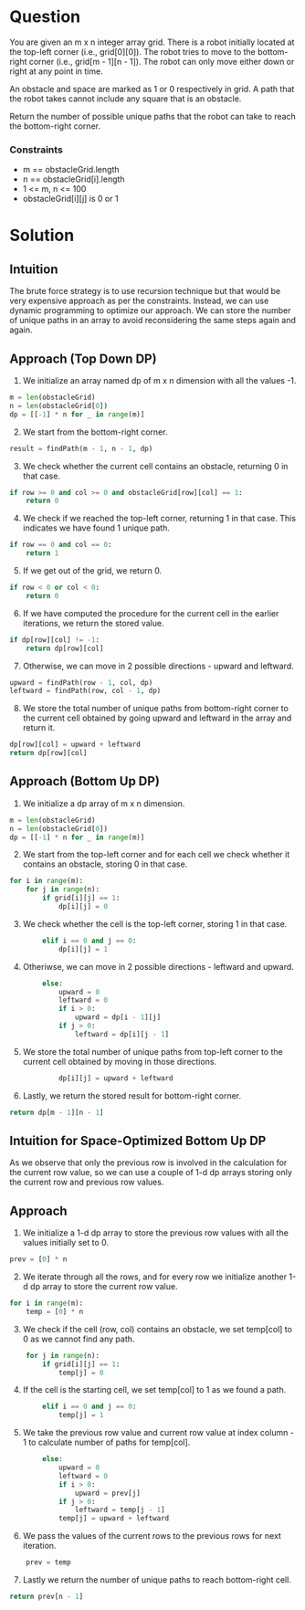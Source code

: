 # Question
You are given an m x n integer array grid. There is a robot initially located at the top-left corner (i.e., grid[0][0]). The robot tries to move to the bottom-right corner (i.e., grid[m - 1][n - 1]). The robot can only move either down or right at any point in time.

An obstacle and space are marked as 1 or 0 respectively in grid. A path that the robot takes cannot include any square that is an obstacle.

Return the number of possible unique paths that the robot can take to reach the bottom-right corner.

### Constraints
- m == obstacleGrid.length
- n == obstacleGrid[i].length
- 1 <= m, n <= 100
- obstacleGrid[i][j] is 0 or 1

# Solution

## Intuition
The brute force strategy is to use recursion technique but that would be very expensive approach as per the constraints. Instead, we can use dynamic programming to optimize our approach.
We can store the number of unique paths in an array to avoid reconsidering the same steps again and again.

## Approach (Top Down DP)
1. We initialize an array named dp of m x n dimension with all the values -1.
```python
m = len(obstacleGrid)
n = len(obstacleGrid[0])
dp = [[-1] * n for _ in range(m)]
```
2. We start from the bottom-right corner.
```python
result = findPath(m - 1, n - 1, dp)
```
3. We check whether the current cell contains an obstacle, returning 0 in that case.
```python
if row >= 0 and col >= 0 and obstacleGrid[row][col] == 1:
    return 0
```
4. We check if we reached the top-left corner, returning 1 in that case. This indicates we have found 1 unique path.
```python
if row == 0 and col == 0:
    return 1
``` 
5. If we get out of the grid, we return 0.
```python
if row < 0 or col < 0:
    return 0
```
6. If we have computed the procedure for the current cell in the earlier iterations, we return the stored value.
```python
if dp[row][col] != -1:
    return dp[row][col]
```
7. Otherwise, we can move in 2 possible directions - upward and leftward.
```python
upward = findPath(row - 1, col, dp)
leftward = findPath(row, col - 1, dp)
```
8. We store the total number of unique paths from bottom-right corner to the current cell obtained by going upward and leftward in the array and return it.
```python
dp[row][col] = upward + leftward
return dp[row][col]
```

## Approach (Bottom Up DP)
1. We initialize a dp array of m x n dimension.
```python
m = len(obstacleGrid)
n = len(obstacleGrid[0])
dp = [[-1] * n for _ in range(m)]
```
2. We start from the top-left corner and for each cell we check whether it contains an obstacle, storing 0 in that case.
```python
for i in range(m):
    for j in range(n):
        if grid[i][j] == 1:
            dp[i][j] = 0
```
3. We check whether the cell is the top-left corner, storing 1 in that case.
```python
        elif i == 0 and j == 0:
            dp[i][j] = 1
```
4. Otheriwse, we can move in 2 possible directions - leftward and upward.
```python
        else:
            upward = 0
            leftward = 0
            if i > 0:
                upward = dp[i - 1][j]
            if j > 0:
                leftward = dp[i][j - 1]
```
5. We store the total number of unique paths from top-left corner to the current cell obtained by moving in those directions.
```python
            dp[i][j] = upward + leftward
```
6. Lastly, we return the stored result for bottom-right corner.
```python
return dp[m - 1][n - 1]
```

## Intuition for Space-Optimized Bottom Up DP
As we observe that only the previous row is involved in the calculation for the current row value, so we can use a couple of 1-d dp arrays storing only the current row and previous row values.

## Approach
1. We initialize a 1-d dp array to store the previous row values with all the values initially set to 0.
```python
prev = [0] * n
```
2. We iterate through all the rows, and for every row we initialize another 1-d dp array to store the current row value.
```python
for i in range(m):
    temp = [0] * n
```
3. We check if the cell (row, col) contains an obstacle, we set temp[col] to 0 as we cannot find any path.
```python
    for j in range(n):
        if grid[i][j] == 1:
            temp[j] = 0
```
4. If the cell is the starting cell, we set temp[col] to 1 as we found a path.
```python
        elif i == 0 and j == 0:
            temp[j] = 1
```
5. We take the previous row value and current row value at index column - 1 to calculate number of paths for temp[col].
```python
        else:
            upward = 0
            leftward = 0
            if i > 0:
                upward = prev[j]
            if j > 0:
                leftward = temp[j - 1]
            temp[j] = upward + leftward
```
6. We pass the values of the current rows to the previous rows for next iteration.
```python
    prev = temp
```
7. Lastly we return the number of unique paths to reach bottom-right cell.
```python
return prev[n - 1]
```